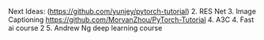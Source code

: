 Next Ideas:
(https://github.com/yunjey/pytorch-tutorial)
2. RES Net
3. Image Captioning
https://github.com/MorvanZhou/PyTorch-Tutorial
4. A3C
4. Fast ai course 2
5. Andrew Ng deep learning course
